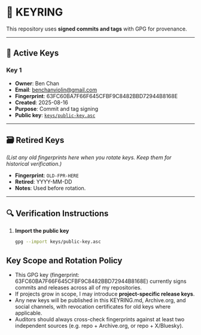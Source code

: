 # 🔑 KEYRING

This repository uses **signed commits and tags** with GPG for provenance.

---

## 🔐 Active Keys

### Key 1
- **Owner**: Ben Chan
- **Email**: benchanviolin@gmail.com
- **Fingerprint**: 63FC60BA7F66F645CFBF9C8482BBD72944B8168E
- **Created**: 2025-08-16
- **Purpose**: Commit and tag signing
- **Public key**: [`keys/public-key.asc`](keys/public-key.asc)

---

## 🗃️ Retired Keys

*(List any old fingerprints here when you rotate keys. Keep them for historical verification.)*

- **Fingerprint**: `OLD-FPR-HERE`
- **Retired**: YYYY-MM-DD
- **Notes**: Used before rotation.

---

## 🔍 Verification Instructions

1. **Import the public key**  
   ```bash
   gpg --import keys/public-key.asc

## Key Scope and Rotation Policy

- This GPG key (fingerprint: 63FC60BA7F66F645CFBF9C8482BBD72944B8168E) currently signs commits and releases
  across all of my repositories.
- If projects grow in scope, I may introduce **project-specific release keys**.
- Any new keys will be published in this KEYRING.md, Archive.org, and social
  channels, with revocation certificates for old keys where applicable.
- Auditors should always cross-check fingerprints against at least two
  independent sources (e.g. repo + Archive.org, or repo + X/Bluesky).

